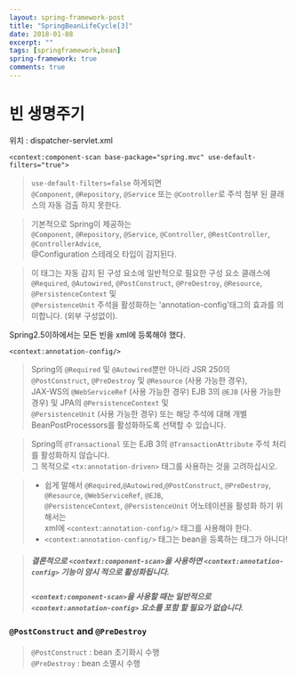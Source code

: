 ```yaml
---
layout: spring-framework-post
title: "SpringBeanLifeCycle[3]"
date: 2018-01-08
excerpt: ""
tags: [springframework,bean]
spring-framework: true
comments: true
---
```




# 빈 생명주기

위치 : dispatcher-servlet.xml

`<context:component-scan base-package="spring.mvc" use-default-filters="true">`
> `use-default-filters=false` 하게되면  
> `@Component`, `@Repository`, `@Service` 또는 `@Controller`로 주석 첨부 된 클래스의 자동 검출 하지 못한다.  

> 기본적으로 Spring이 제공하는  
> `@Component`, `@Repository`, `@Service`, `@Controller`, `@RestController`, `@ControllerAdvice`,  
> @Configuration 스테레오 타입이 감지된다.  

> 이 태그는 자동 감지 된 구성 요소에 일반적으로 필요한 구성 요소 클래스에  
> `@Required`, `@Autowired`, `@PostConstruct`, `@PreDestroy`, `@Resource`, `@PersistenceContext` 및  
> `@PersistenceUnit` 주석을 활성화하는 'annotation-config'태그의 효과를 의미합니다. (외부 구성없이).  

 Spring2.5이하에서는 모든 빈을 xml에 등록해야 했다.  


`<context:annotation-config/>`
 > Spring의 `@Required` 및 `@Autowired`뿐만 아니라 JSR 250의 `@PostConstruct`, `@PreDestroy` 및 `@Resource` (사용 가능한 경우),  
 > JAX-WS의 `@WebServiceRef` (사용 가능한 경우) EJB 3의 `@EJB` (사용 가능한 경우) 및 JPA의 `@PersistenceContext` 및  
 > `@PersistenceUnit` (사용 가능한 경우) 또는 해당 주석에 대해 개별 BeanPostProcessors를 활성화하도록 선택할 수 있습니다.  

 > Spring의 `@Transactional` 또는 EJB 3의 `@TransactionAttribute` 주석 처리를 활성화하지 않습니다.  
 > 그 목적으로 `<tx:annotation-driven>` 태그를 사용하는 것을 고려하십시오.  

 > * 쉽게 말해서 `@Required`,`@Autowired`,`@PostConstruct`, `@PreDestroy`, `@Resource`, `@WebServiceRef`, `@EJB`,  
 > `@PersistenceContext`, `@PersistenceUnit` 어노테이션을 활성화 하기 위해서는  
 > xml에 `<context:annotation-config/>` 태그를 사용해야 한다.  
 > * `<context:annotation-config/>` 태그는 bean을 등록하는 태그가 아니다!

 > ##### 결론적으로 `<context:component-scan>`을 사용하면 `<context:annotation-config>` 기능이 암시 적으로 활성화됩니다.  
 > ##### `<context:component-scan>`을 사용할 때는 일반적으로 `<context:annotation-config>` 요소를 포함 할 필요가 없습니다.


### `@PostConstruct` and `@PreDestroy`
> `@PostConstruct` : bean 초기화시 수행  
> `@PreDestroy` : bean 소멸시 수행  
